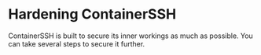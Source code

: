 <h1>Hardening ContainerSSH</h1>

ContainerSSH is built to secure its inner workings as much as possible. You can take several steps to secure it further.

